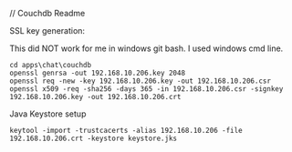 // Couchdb Readme

SSL key generation:

This did NOT work for me in windows git bash. I used windows cmd line.
```
cd apps\chat\couchdb
openssl genrsa -out 192.168.10.206.key 2048
openssl req -new -key 192.168.10.206.key -out 192.168.10.206.csr
openssl x509 -req -sha256 -days 365 -in 192.168.10.206.csr -signkey 192.168.10.206.key -out 192.168.10.206.crt
```

Java Keystore setup
```
keytool -import -trustcacerts -alias 192.168.10.206 -file 192.168.10.206.crt -keystore keystore.jks
```
